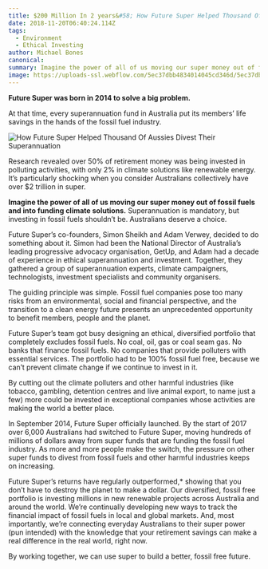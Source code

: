 ```yaml
---
title: $200 Million In 2 years&#58; How Future Super Helped Thousand Of Aussies Divest Their Superannuation
date: 2018-11-20T06:40:24.114Z
tags: 
  - Environment
  - Ethical Investing
author: Michael Bones
canonical: 
summary: Imagine the power of all of us moving our super money out of fossil fuels and into funding climate solutions. Superannuation is mandatory, but investing in fossil fuels shouldn’t be. Australians deserve a choice. This is the story of how two guys decided to do something about it.
image: https://uploads-ssl.webflow.com/5ec37dbb4834014045cd346d/5ec37dbc483401711dcd3c05_Outback_Solar_and_Turbine-compressor.jpeg
---
```


**Future Super was born in 2014 to solve a big problem.**

At that time, every superannuation fund in Australia put its members’ life savings in the hands of the fossil fuel industry.

![How Future Super Helped Thousand Of Aussies Divest Their Superannuation](https://daks2k3a4ib2z.cloudfront.net/588fd114303688230e9e0f36/589004f8262fde01091a9af4_FS_Coal_Invest_v3-compressor.jpg)

Research revealed over 50% of retirement money was being invested in polluting activities, with only 2% in climate solutions like renewable energy. It’s particularly shocking when you consider Australians collectively have over $2 trillion in super.

**Imagine the power of all of us moving our super money out of fossil fuels and into funding climate solutions.** Superannuation is mandatory, but investing in fossil fuels shouldn’t be. Australians deserve a choice.

Future Super’s co-founders, Simon Sheikh and Adam Verwey, decided to do something about it. Simon had been the National Director of Australia’s leading progressive advocacy organisation, GetUp, and Adam had a decade of experience in ethical superannuation and investment. Together, they gathered a group of superannuation experts, climate campaigners, technologists, investment specialists and community organisers.

The guiding principle was simple. Fossil fuel companies pose too many risks from an environmental, social and financial perspective, and the transition to a clean energy future presents an unprecedented opportunity to benefit members, people and the planet.

Future Super’s team got busy designing an ethical, diversified portfolio that completely excludes fossil fuels. No coal, oil, gas or coal seam gas. No banks that finance fossil fuels. No companies that provide polluters with essential services. The portfolio had to be 100% fossil fuel free, because we can’t prevent climate change if we continue to invest in it.

By cutting out the climate polluters and other harmful industries (like tobacco, gambling, detention centres and live animal export, to name just a few) more could be invested in exceptional companies whose activities are making the world a better place.

In September 2014, Future Super officially launched. By the start of 2017 over 6,000 Australians had switched to Future Super, moving hundreds of millions of dollars away from super funds that are funding the fossil fuel industry. As more and more people make the switch, the pressure on other super funds to divest from fossil fuels and other harmful industries keeps on increasing.

Future Super’s returns have regularly outperformed,\* showing that you don’t have to destroy the planet to make a dollar. Our diversified, fossil free portfolio is investing millions in new renewable projects across Australia and around the world. We’re continually developing new ways to track the financial impact of fossil fuels in local and global markets. And, most importantly, we’re connecting everyday Australians to their super power (pun intended) with the knowledge that your retirement savings can make a real difference in the real world, right now.

By working together, we can use super to build a better, fossil free future.

